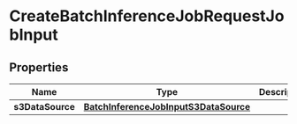 

# CreateBatchInferenceJobRequestJobInput


## Properties

| Name | Type | Description | Notes |
|------------ | ------------- | ------------- | -------------|
|**s3DataSource** | [**BatchInferenceJobInputS3DataSource**](BatchInferenceJobInputS3DataSource.md) |  |  |



